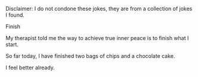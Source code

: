 Disclaimer: I do not condone these jokes, they are from a collection of jokes I found.

Finish

My therapist told me the way to achieve true inner peace is to finish what I start.

So far today, I have finished two bags of chips and a chocolate cake.

I feel better already.

